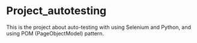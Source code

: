 # Project_autotesting

This is the project about auto-testing with using Selenium and Python, and using POM (PageObjectModel) pattern.